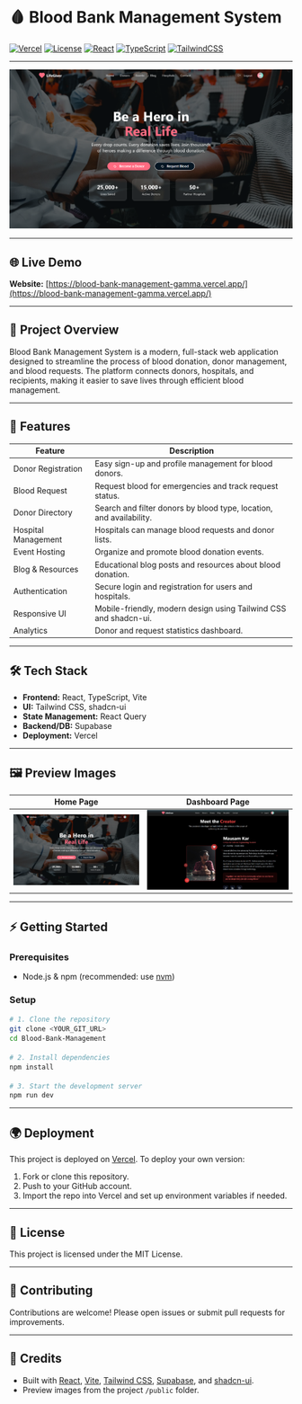 # 🩸 Blood Bank Management System

[![Vercel](https://img.shields.io/badge/Deployed%20on-Vercel-000?logo=vercel)](https://blood-bank-management-gamma.vercel.app/)
[![License](https://img.shields.io/badge/license-MIT-blue.svg)](LICENSE)
[![React](https://img.shields.io/badge/React-18.3.1-61dafb?logo=react)](https://react.dev/)
[![TypeScript](https://img.shields.io/badge/TypeScript-5.5.3-3178c6?logo=typescript)](https://www.typescriptlang.org/)
[![TailwindCSS](https://img.shields.io/badge/TailwindCSS-3.4.11-38bdf8?logo=tailwindcss)](https://tailwindcss.com/)

---

![Preview](public/Preview1.png)

---

## 🌐 Live Demo

**Website:** [https://blood-bank-management-gamma.vercel.app/](https://blood-bank-management-gamma.vercel.app/)

---

## 📖 Project Overview

Blood Bank Management System is a modern, full-stack web application designed to streamline the process of blood donation, donor management, and blood requests. The platform connects donors, hospitals, and recipients, making it easier to save lives through efficient blood management.

---

## 🚀 Features

| Feature                | Description                                                                 |
|------------------------|-----------------------------------------------------------------------------|
| Donor Registration     | Easy sign-up and profile management for blood donors.                        |
| Blood Request          | Request blood for emergencies and track request status.                      |
| Donor Directory        | Search and filter donors by blood type, location, and availability.          |
| Hospital Management    | Hospitals can manage blood requests and donor lists.                         |
| Event Hosting          | Organize and promote blood donation events.                                  |
| Blog & Resources       | Educational blog posts and resources about blood donation.                   |
| Authentication         | Secure login and registration for users and hospitals.                       |
| Responsive UI          | Mobile-friendly, modern design using Tailwind CSS and shadcn-ui.             |
| Analytics              | Donor and request statistics dashboard.                                      |

---

## 🛠️ Tech Stack

- **Frontend:** React, TypeScript, Vite
- **UI:** Tailwind CSS, shadcn-ui
- **State Management:** React Query
- **Backend/DB:** Supabase
- **Deployment:** Vercel

---

## 🖼️ Preview Images

| Home Page                | Dashboard Page             |
|--------------------------|---------------------------|
| ![Home](public/Preview1.png) | ![Dashboard](public/preview2.png) |

---

## ⚡ Getting Started

### Prerequisites
- Node.js & npm (recommended: use [nvm](https://github.com/nvm-sh/nvm#installing-and-updating))

### Setup
```sh
# 1. Clone the repository
git clone <YOUR_GIT_URL>
cd Blood-Bank-Management

# 2. Install dependencies
npm install

# 3. Start the development server
npm run dev
```

---

## 🌍 Deployment

This project is deployed on [Vercel](https://vercel.com/). To deploy your own version:
1. Fork or clone this repository.
2. Push to your GitHub account.
3. Import the repo into Vercel and set up environment variables if needed.

---

## 📄 License

This project is licensed under the MIT License.

---

## 🙏 Contributing

Contributions are welcome! Please open issues or submit pull requests for improvements.

---

## 📣 Credits

- Built with [React](https://react.dev/), [Vite](https://vitejs.dev/), [Tailwind CSS](https://tailwindcss.com/), [Supabase](https://supabase.com/), and [shadcn-ui](https://ui.shadcn.com/).
- Preview images from the project `/public` folder.
